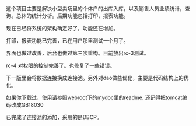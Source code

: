 这个项目主要是解决小型卖场里的个体户的出库入库，以及销售人员业绩统计，查询。总体的统计分析。后期功能包括打印，报表功能。

现在已经将系统的架构确定好了，功能还在增加。

打印，报表功能已完善，已在用户那里测试一个月了。

界面也做过改善，后台也做过第三次重构。目前放出rc-3测试。

rc-4 对权限的控制完善了。也修复了一些错误。

下一版里会将数据连接换成连接池。另外对dao做些优化，主要是代码结构上的优化。


如果你下载过，使用请参照webroot下的mydoc里的readme.
还记得把tomcat编码改成GB18030

已完成了连接池的添加，采用的是DBCP。